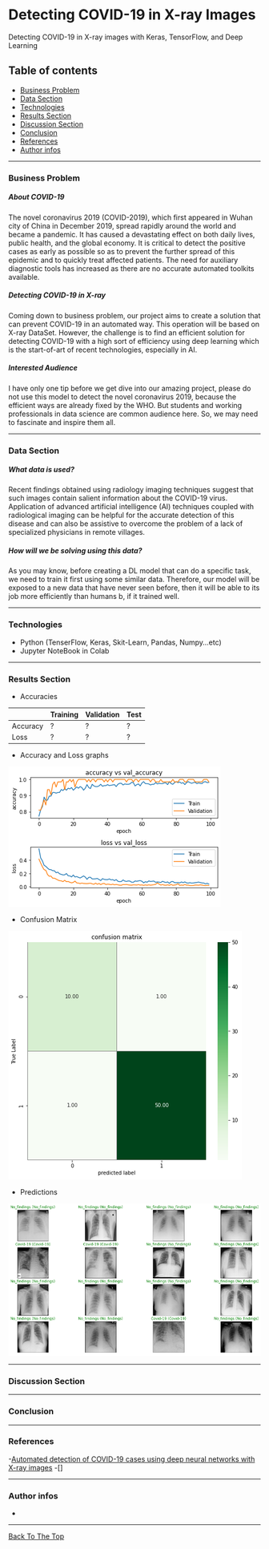 # Detecting COVID-19 in X-ray Images
Detecting COVID-19 in X-ray images with Keras, TensorFlow, and Deep Learning
## Table of contents
- [Business Problem](#business-problem)
- [Data Section](#data-section)
- [Technologies](#technologies)
- [Results Section](#results-section)
- [Discussion Section](#discussion-section)
- [Conclusion](#conclusion)
- [References](#References)
- [Author infos](#author-infos)

---
### Business Problem
##### About COVID-19
The novel coronavirus 2019 (COVID-2019), which first appeared in Wuhan city of China in December 2019, spread rapidly around the world and became a pandemic. It has caused a devastating effect on both daily lives, public health, and the global economy. It is critical to detect the positive cases as early as possible so as to prevent the further spread of this epidemic and to quickly treat affected patients. The need for auxiliary diagnostic tools has increased as there are no accurate automated toolkits available.

##### Detecting COVID-19 in X-ray
Coming down to business problem, our project aims to create a solution that can prevent COVID-19 in an automated way. This operation will be based on X-ray DataSet. However, the challenge is to find an efficient solution for detecting COVID-19 with a high sort of efficiency using deep learning which is the start-of-art of recent technologies, especially in AI.
##### Interested Audience
I have only one tip before we get dive into our amazing project, please do not use this model to detect the novel coronavirus 2019, because the efficient ways are already fixed by the WHO. But students and working professionals in data science are common audience here. So, we may need to fascinate and inspire them all.

---
### Data Section
##### What data is used?
Recent findings obtained using radiology imaging techniques suggest that such images contain salient information about the COVID-19 virus. Application of advanced artificial intelligence (AI) techniques coupled with radiological imaging can be helpful for the accurate detection of this disease and can also be assistive to overcome the problem of a lack of specialized physicians in remote villages.

##### How will we be solving using this data?
As you may know, before creating a DL model that can do a specific task, we need to train it first using some similar data. Therefore, our model will be exposed to a new data that have never seen before, then it will be able to its job more efficiently than humans b, if it trained well.

---
### Technologies
- Python (TenserFlow, Keras, Skit-Learn, Pandas, Numpy…etc)
- Jupyter NoteBook in Colab
---
### Results Section
- Accuracies
<table>
  <thead><tr><th>  </th><th> Training </th><th> Validation </th> <th> Test </th></tr></thead>
  <tr>
    <td>Accuracy</td>
    <td>?</td>
    <td>?</td>
    <td>?</td>
  </tr>
  <tr>
    <td>Loss</td>
    <td>?</td>
    <td>?</td>
    <td>?</td>
  </tr>
</table>


- Accuracy and Loss graphs

![](acc.png)

- Confusion Matrix

![](mat.png)

- Predictions

![](pred.png)

---
### Discussion Section

---
### Conclusion

---
### References
-[Automated detection of COVID-19 cases using deep neural networks with X-ray images](https://www.ncbi.nlm.nih.gov/pmc/articles/PMC7187882/)
-[]

---
### Author infos
- 
---

[Back To The Top](#detecting-covid-19-in-x-ray-images)
